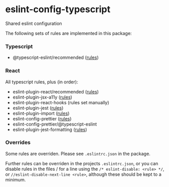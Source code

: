# eslint-config-typescript

Shared eslint configuration

The following sets of rules are implemented in this package:

### Typescript

* @typescript-eslint/recommended ([rules](https://github.com/typescript-eslint/typescript-eslint/tree/master/packages/eslint-plugin#supported-rules))

### React

All typescript rules, plus (in order):

* eslint-plugin-react/recommended ([rules](https://github.com/yannickcr/eslint-plugin-react#list-of-supported-rules))
* eslint-plugin-jsx-a11y ([rules](https://github.com/evcohen/eslint-plugin-jsx-a11y#supported-rules))
* eslint-plugin-react-hooks (rules set manually)
* eslint-plugin-jest ([rules](https://github.com/jest-community/eslint-plugin-jest#rules))
* eslint-plugin-import ([rules](https://github.com/benmosher/eslint-plugin-import#rules))
* eslint-config-prettier ([rules](https://github.com/prettier/eslint-config-prettier#special-rules))
* eslint-config-prettier/@typescript-eslint
* eslint-plugin-jest-formatting ([rules](https://github.com/dangreenisrael/eslint-plugin-jest-formatting#rule-documentation))

### Overrides

Some rules are overriden.  Please see `.eslintrc.json` in the package.

Further rules can be overriden in the projects `.eslintrc.json`, or you can disable rules in the files / for a line using the `/* eslint-disable: <rule> */`, or `//eslint-disable-next-line <rule>`, although these should be kept to a minimum.
